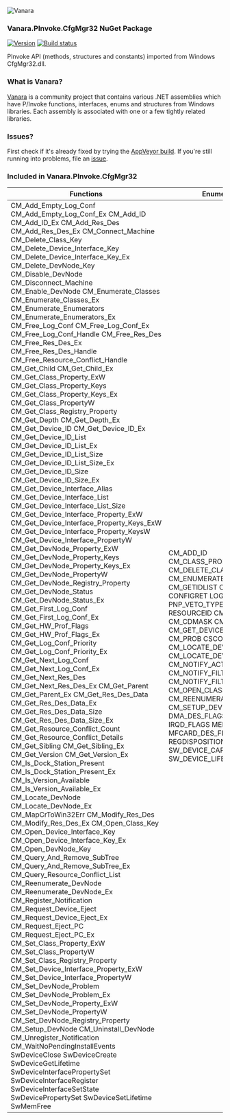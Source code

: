 ﻿![Vanara](https://raw.githubusercontent.com/dahall/Vanara/master/docs/icons/VanaraHeading.png)
### **Vanara.PInvoke.CfgMgr32 NuGet Package**
[![Version](https://img.shields.io/nuget/v/Vanara.PInvoke.CfgMgr32?label=NuGet&style=flat-square)](https://github.com/dahall/Vanara/releases)
[![Build status](https://img.shields.io/appveyor/build/dahall/vanara?label=AppVeyor%20build&style=flat-square)](https://ci.appveyor.com/project/dahall/vanara)

PInvoke API (methods, structures and constants) imported from Windows CfgMgr32.dll.

### **What is Vanara?**

[Vanara](https://github.com/dahall/Vanara) is a community project that contains various .NET assemblies which have P/Invoke functions, interfaces, enums and structures from Windows libraries. Each assembly is associated with one or a few tightly related libraries.

### **Issues?**

First check if it's already fixed by trying the [AppVeyor build](https://ci.appveyor.com/nuget/vanara-prerelease).
If you're still running into problems, file an [issue](https://github.com/dahall/Vanara/issues).

### **Included in Vanara.PInvoke.CfgMgr32**

Functions | Enumerations | Structures
--- | --- | ---
CM_Add_Empty_Log_Conf CM_Add_Empty_Log_Conf_Ex CM_Add_ID CM_Add_ID_Ex CM_Add_Res_Des CM_Add_Res_Des_Ex CM_Connect_Machine CM_Delete_Class_Key CM_Delete_Device_Interface_Key CM_Delete_Device_Interface_Key_Ex CM_Delete_DevNode_Key CM_Disable_DevNode CM_Disconnect_Machine CM_Enable_DevNode CM_Enumerate_Classes CM_Enumerate_Classes_Ex CM_Enumerate_Enumerators CM_Enumerate_Enumerators_Ex CM_Free_Log_Conf CM_Free_Log_Conf_Ex CM_Free_Log_Conf_Handle CM_Free_Res_Des CM_Free_Res_Des_Ex CM_Free_Res_Des_Handle CM_Free_Resource_Conflict_Handle CM_Get_Child CM_Get_Child_Ex CM_Get_Class_Property_ExW CM_Get_Class_Property_Keys CM_Get_Class_Property_Keys_Ex CM_Get_Class_PropertyW CM_Get_Class_Registry_Property CM_Get_Depth CM_Get_Depth_Ex CM_Get_Device_ID CM_Get_Device_ID_Ex CM_Get_Device_ID_List CM_Get_Device_ID_List_Ex CM_Get_Device_ID_List_Size CM_Get_Device_ID_List_Size_Ex CM_Get_Device_ID_Size CM_Get_Device_ID_Size_Ex CM_Get_Device_Interface_Alias CM_Get_Device_Interface_List CM_Get_Device_Interface_List_Size CM_Get_Device_Interface_Property_ExW CM_Get_Device_Interface_Property_Keys_ExW CM_Get_Device_Interface_Property_KeysW CM_Get_Device_Interface_PropertyW CM_Get_DevNode_Property_ExW CM_Get_DevNode_Property_Keys CM_Get_DevNode_Property_Keys_Ex CM_Get_DevNode_PropertyW CM_Get_DevNode_Registry_Property CM_Get_DevNode_Status CM_Get_DevNode_Status_Ex CM_Get_First_Log_Conf CM_Get_First_Log_Conf_Ex CM_Get_HW_Prof_Flags CM_Get_HW_Prof_Flags_Ex CM_Get_Log_Conf_Priority CM_Get_Log_Conf_Priority_Ex CM_Get_Next_Log_Conf CM_Get_Next_Log_Conf_Ex CM_Get_Next_Res_Des CM_Get_Next_Res_Des_Ex CM_Get_Parent CM_Get_Parent_Ex CM_Get_Res_Des_Data CM_Get_Res_Des_Data_Ex CM_Get_Res_Des_Data_Size CM_Get_Res_Des_Data_Size_Ex CM_Get_Resource_Conflict_Count CM_Get_Resource_Conflict_Details CM_Get_Sibling CM_Get_Sibling_Ex CM_Get_Version CM_Get_Version_Ex CM_Is_Dock_Station_Present CM_Is_Dock_Station_Present_Ex CM_Is_Version_Available CM_Is_Version_Available_Ex CM_Locate_DevNode CM_Locate_DevNode_Ex CM_MapCrToWin32Err CM_Modify_Res_Des CM_Modify_Res_Des_Ex CM_Open_Class_Key CM_Open_Device_Interface_Key CM_Open_Device_Interface_Key_Ex CM_Open_DevNode_Key CM_Query_And_Remove_SubTree CM_Query_And_Remove_SubTree_Ex CM_Query_Resource_Conflict_List CM_Reenumerate_DevNode CM_Reenumerate_DevNode_Ex CM_Register_Notification CM_Request_Device_Eject CM_Request_Device_Eject_Ex CM_Request_Eject_PC CM_Request_Eject_PC_Ex CM_Set_Class_Property_ExW CM_Set_Class_PropertyW CM_Set_Class_Registry_Property CM_Set_Device_Interface_Property_ExW CM_Set_Device_Interface_PropertyW CM_Set_DevNode_Problem CM_Set_DevNode_Problem_Ex CM_Set_DevNode_Property_ExW CM_Set_DevNode_PropertyW CM_Set_DevNode_Registry_Property CM_Setup_DevNode CM_Uninstall_DevNode CM_Unregister_Notification CM_WaitNoPendingInstallEvents SwDeviceClose SwDeviceCreate SwDeviceGetLifetime SwDeviceInterfacePropertySet SwDeviceInterfaceRegister SwDeviceInterfaceSetState SwDevicePropertySet SwDeviceSetLifetime SwMemFree  | CM_ADD_ID CM_CLASS_PROPERTY CM_CRP CM_DELETE_CLASS CM_DISABLE CM_ENUMERATE_CLASSES CM_GETIDLIST CM_REGISTRY CONFIGRET LOG_CONF_FLAG PNP_VETO_TYPE PRIORITY RESOURCEID CM_CDFLAGS CM_CDMASK CM_DRP CM_GET_DEVICE_INTERFACE_LIST CM_PROB CSCONFIGFLAG CM_LOCATE_DEVINST CM_LOCATE_DEVNODE CM_NOTIFY_ACTION CM_NOTIFY_FILTER_FLAG CM_NOTIFY_FILTER_TYPE CM_OPEN_CLASS_KEY CM_REENUMERATE CM_REMOVE CM_SETUP_DEVNODE DMA_DES_FLAGS IO_DES_FLAGS IRQD_FLAGS MEM_DES_FLAGS MFCARD_DES_FLAGS PCD_FLAGS REGDISPOSITION SW_DEVICE_CAPABILITIES SW_DEVICE_LIFETIME                                                                                         | CONFLICT_LIST HCMNOTIFICATION HMACHINE LOG_CONF RES_DES BUSNUMBER_DES BUSNUMBER_RANGE BUSNUMBER_RESOURCE CM_NOTIFY_EVENT_DATA CM_NOTIFY_FILTER CONFLICT_DETAILS CS_DES CS_RESOURCE DMA_DES DMA_RANGE DMA_RESOURCE IO_DES IO_RANGE IO_RESOURCE IRQ_DES_32 IRQ_DES_64 IRQ_RANGE IRQ_RESOURCE_32 IRQ_RESOURCE_64 MEM_DES MEM_RANGE MEM_RESOURCE MFCARD_DES MFCARD_RESOURCE PCCARD_DES PCCARD_RESOURCE HSWDEVICE SW_DEVICE_CREATE_INFO UNION UNION DEVICEINTERFACE DEVICEHANDLE DEVICEINSTANCE <iid>e__FixedBuffer <SymbolicLink>e__FixedBuffer <Data>e__FixedBuffer <InstanceId>e__FixedBuffer                                                                                   
